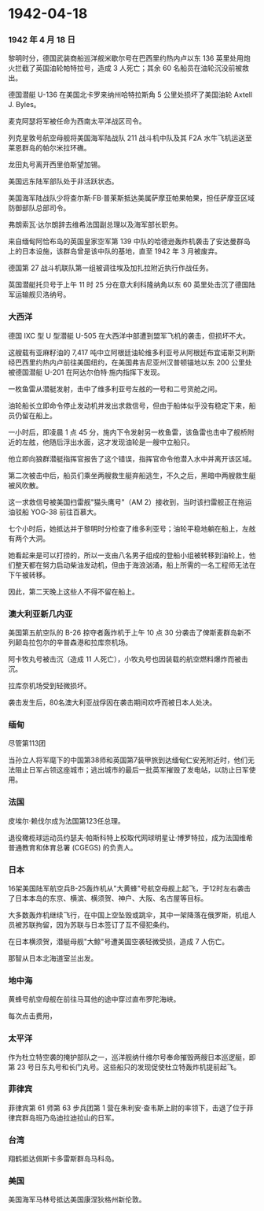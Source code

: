 # 1942-04-18

### 1942 年 4 月 18 日

黎明时分，德国武装商船巡洋舰米歇尔号在巴西里约热内卢以东 136
英里处用炮火拦截了英国油轮帕特拉号，造成 3 人死亡；其余 60
名船员在油轮沉没前被救出。

德国潜艇 U-136 在美国北卡罗来纳州哈特拉斯角 5 公里处损坏了美国油轮
Axtell J. Byles。

麦克阿瑟将军被任命为西南太平洋战区司令。

列克星敦号航空母舰将美国海军陆战队 211 战斗机中队及其 F2A
水牛飞机运送至莱恩群岛的帕尔米拉环礁。

龙田丸号离开西里伯斯望加锡。

美国远东陆军部队处于非活跃状态。

美国海军陆战队少将查尔斯·FB·普莱斯抵达美属萨摩亚帕果帕果，担任萨摩亚区域防御部队总部司令。

弗朗索瓦·达尔朗辞去维希法国副总理以及海军部长职务。

来自缅甸阿恰布岛的英国皇家空军第 139
中队的哈德逊轰炸机袭击了安达曼群岛上的日本设施，该群岛曾是该中队的基地，直至
1942 年 3 月被废弃。

德国第 27 战斗机联队第一组被调往埃及加扎拉附近执行作战任务。

英国潜艇托贝号于上午 11 时 25 分在意大利科隆纳角以东 60
英里处击沉了德国陆军运输舰贝洛纳号。

### 大西洋

德国 IXC 型 U 型潜艇 U-505 在大西洋中部遭到盟军飞机的袭击，但损坏不大。

这艘载有亚麻籽油的 7,417
吨中立阿根廷油轮维多利亚号从阿根廷布宜诺斯艾利斯经巴西里约热内卢前往美国纽约，在美国弗吉尼亚州汉普顿锚地以东
200 公里处被德国潜艇 U-201 在阿达尔伯特·施内指挥下发现。

一枚鱼雷从潜艇发射，击中了维多利亚号左舷的一号和二号货舱之间。

油轮船长立即命令停止发动机并发出求救信号，但由于船体似乎没有稳定下来，船员仍留在船上。

一小时后，即凌晨 1 点 45
分，施内下令发射另一枚鱼雷，该鱼雷也击中了舰桥附近的左舷，他随后浮出水面，这才发现油轮是一艘中立船只。

他立即向狼群潜艇指挥官报告了这个错误，指挥官命令他潜入水中并离开该区域。

第二次被击中后，船员们乘坐两艘救生艇弃船逃生，不久之后，黑暗中两艘救生艇被风吹散。

这一求救信号被美国扫雷舰"猫头鹰号"（AM
2）接收到，当时该扫雷舰正在拖运油驳船 YOG-38 前往百慕大。

七个小时后，她抵达并于黎明时分检查了维多利亚号；油轮平稳地躺在船上，左舷有两个大洞。

她看起来是可以打捞的，所以一支由八名男子组成的登船小组被转移到油轮上，他们整天都在努力启动柴油发动机，但由于海浪汹涌，船上所需的一名工程师无法在下午被转移。

因此，第二天晚上这些人不得不留在船上。

### 澳大利亚新几内亚

美国第五航空队的 B-26 掠夺者轰炸机于上午 10 点 30
分袭击了俾斯麦群岛新不列颠岛拉包尔的辛普森港和拉库奈机场。

阿卡牧丸号被击沉（造成 11
人死亡），小牧丸号也因装载的航空燃料爆炸而被击沉。

拉库奈机场受到轻微损坏。

袭击发生后，80名澳大利亚战俘因在袭击期间欢呼而被日本人处决。

### 缅甸

尽管第113团

当孙立人将军麾下的中国第38师和英国第7装甲旅到达缅甸仁安羌附近时，他们无法阻止日军占领这座城市；逃出城市的最后一批英军摧毁了发电站，以防止日军使用。

### 法国

皮埃尔·赖伐尔成为法国第123任总理。

退役橄榄球运动员约瑟夫·帕斯科特上校取代网球明星让·博罗特拉，成为法国维希普通教育和体育总署
(CGEGS) 的负责人。

### 日本

16架美国陆军航空兵B-25轰炸机从"大黄蜂"号航空母舰上起飞，于12时左右袭击了日本本岛的东京、横滨、横须贺、神户、大阪、名古屋等目标。

大多数轰炸机继续飞行，在中国上空坠毁或跳伞，其中一架降落在俄罗斯，机组人员被苏联拘留，因为苏联与日本签订了互不侵犯条约。

在日本横须贺，潜艇母舰"大鲸"号遭美国空袭轻微受损，造成 7 人伤亡。

那智从日本北海道室兰出发。

### 地中海

黄蜂号航空母舰在前往马耳他的途中穿过直布罗陀海峡。

每次点击费用，

### 太平洋

作为杜立特空袭的掩护部队之一，巡洋舰纳什维尔号奉命摧毁两艘日本巡逻艇，即第
23 号日东丸号和长门丸号。这些船只的发现促使杜立特轰炸机提前起飞。

### 菲律宾

菲律宾第 61 师第 63 步兵团第 1
营在朱利安·查韦斯上尉的率领下，击退了位于菲律宾群岛班乃岛迪拉迪拉山的日军。

### 台湾

翔鹤抵达佩斯卡多雷斯群岛马科岛。

### 美国

美国海军马林号抵达美国康涅狄格州新伦敦。